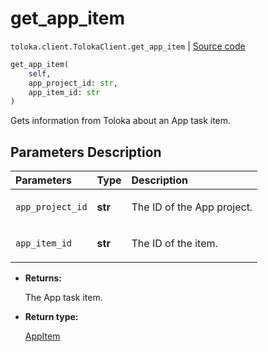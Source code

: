 # get_app_item
`toloka.client.TolokaClient.get_app_item` | [Source code](https://github.com/Toloka/toloka-kit/blob/v1.1.3/src/client/__init__.py#L3829)

```python
get_app_item(
    self,
    app_project_id: str,
    app_item_id: str
)
```

Gets information from Toloka about an App task item.

## Parameters Description

| Parameters | Type | Description |
| :----------| :----| :-----------|
`app_project_id`|**str**|<p>The ID of the App project.</p>
`app_item_id`|**str**|<p>The ID of the item.</p>

* **Returns:**

  The App task item.

* **Return type:**

  [AppItem](toloka.client.app.AppItem.md)

